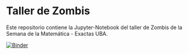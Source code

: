 # Taller de Zombis
Este repositorio contiene la Jupyter-Notebook del taller de Zombis de la Semana de la Matemática - Exactas UBA. 

[![Binder](https://mybinder.org/badge_logo.svg)](https://mybinder.org/v2/gh/iceresa/zombie/HEAD?urlpath=%2Fdoc%2Ftree%2FHumanos_vs_Zombis25.ipynb)

